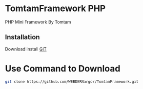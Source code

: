 # TomtamFramework PHP

PHP Mini Framework By Tomtam

## Installation

Download install [GIT](https://git-scm.com/)
# Use Command to Download

```bash
git clone https://github.com/WEBDERNargor/TomtamFramework.git
```
